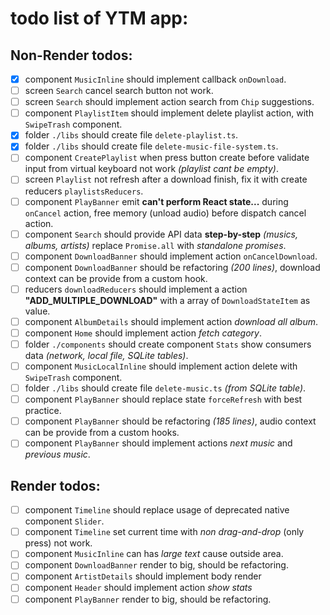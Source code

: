 # todo list of YTM app:

## Non-Render todos:

- [x] component `MusicInline` should implement callback `onDownload`.
- [ ] screen `Search` cancel search button not work.
- [ ] screen `Search` should implement action search from `Chip` suggestions.
- [ ] component `PlaylistItem` should implement delete playlist action, with `SwipeTrash` component.
- [x] folder `./libs` should create file `delete-playlist.ts`.
- [x] folder `./libs` should create file `delete-music-file-system.ts`.
- [ ] component `CreatePlaylist` when press button create before validate input from virtual keyboard not work *(playlist cant be empty)*.
- [ ] screen `Playlist` not refresh after a download finish, fix it with create reducers `playlistsReducers`.
- [ ] component `PlayBanner` emit **can't perform React state...** during `onCancel` action, free memory (unload audio) before dispatch cancel action.
- [ ] component `Search` should provide API data **step-by-step** *(musics, albums, artists)* replace `Promise.all` with *standalone promises*.
- [ ] component `DownloadBanner` should implement action `onCancelDownload`.
- [ ] component `DownloadBanner` should be refactoring *(200 lines)*, download context can be provide from a custom hook.
- [ ] reducers `downloadReducers` should implement a action **"ADD_MULTIPLE_DOWNLOAD"** with a array of `DownloadStateItem` as value.
- [ ] component `AlbumDetails` should implement action *download all album*.
- [ ] component `Home` should implement action *fetch category*.
- [ ] folder `./components` should create component `Stats` show consumers data *(network, local file, SQLite tables)*.
- [ ] component `MusicLocalInline` should implement action delete with `SwipeTrash` component.
- [ ] folder `./libs` should create file `delete-music.ts` *(from SQLite table)*.
- [ ] component `PlayBanner` should replace state `forceRefresh` with best practice.
- [ ] component `PlayBanner` should be refactoring *(185 lines)*, audio context can be provide from a custom hooks.
- [ ] component `PlayBanner` should implement actions *next music* and *previous music*.

## Render todos:

- [ ] component `Timeline` should replace usage of deprecated native component `Slider`.
- [ ] component `Timeline` set current time with *non drag-and-drop* (only press) not work.
- [ ] component `MusicInline` can has *large text* cause outside area.
- [ ] component `DownloadBanner` render to big, should be refactoring.
- [ ] component `ArtistDetails` should implement body render
- [ ] component `Header` should implement action *show stats*
- [ ] component `PlayBanner` render to big, should be refactoring.
